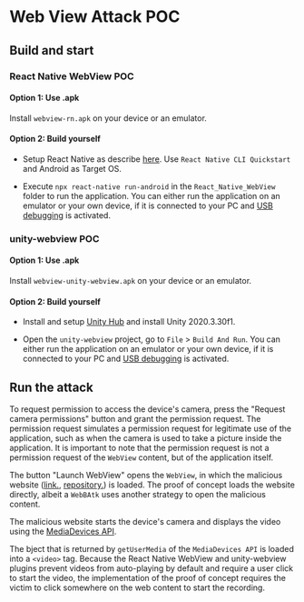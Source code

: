# Web View Attack POC

## Build and start

### React Native WebView POC

#### Option 1: Use .apk

Install `webview-rn.apk` on your device or an emulator.

#### Option 2: Build yourself

- Setup React Native as describe [here](https://reactnative.dev/docs/environment-setup). Use `React Native CLI Quickstart` and Android as Target OS.

- Execute `npx react-native run-android` in the `React_Native_WebView` folder to run the application. You can either run the application on an emulator or your own device, if it is connected to your PC and [USB debugging](https://developer.android.com/studio/debug/dev-options) is activated.

### unity-webview POC

#### Option 1: Use .apk

Install `webview-unity-webview.apk` on your device or an emulator.

#### Option 2: Build yourself

- Install and setup [Unity Hub](https://unity3d.com/get-unity/download) and install Unity 2020.3.30f1.

- Open the `unity-webview` project, go to `File` > `Build And Run`. You can either run the application on an emulator or your own device, if it is connected to your PC and [USB debugging](https://developer.android.com/studio/debug/dev-options) is activated.

## Run the attack

To request permission to access the device's camera, press the "Request camera permissions" button and grant the permission request. The permission request simulates a permission request for legitimate use of the application, such as when the camera is used to take a picture inside the application. It is important to note that the permission request is not a permission request of the `WebView` content, but of the application itself.

The button "Launch WebView" opens the `WebView`, in which the malicious website ([link.](https://secweb22-brokenbridge.github.io/), [repository.](https://github.com/secweb22-brokenbridge/secweb22-brokenbridge.github.io)) is loaded. The proof of concept loads the website directly, albeit a `WebBAtk` uses another strategy to open the malicious content.

The malicious website starts the device's camera and displays the video using the [MediaDevices API](https://developer.mozilla.org/en-US/docs/Web/API/MediaDevices).

The bject that is returned by `getUserMedia` of the `MediaDevices API` is loaded into a `<video>` tag. Because the React Native WebView and unity-webview plugins prevent videos from auto-playing by default and require a user click to start the video, the implementation of the proof of concept requires the victim to click somewhere on the web content to start the recording.
